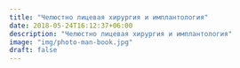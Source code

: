 ```yaml
---
title: "Челюстно лицевая хирургия и имплантология"
date: 2018-05-24T16:12:37+06:00
description: "Челюстно лицевая хирургия и имплантология"
image: "img/photo-man-book.jpg"
draft: false
---
```

